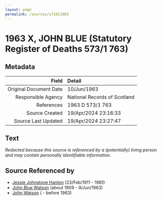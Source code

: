 ```yaml
---
layout: page
permalink: /sources/s71011903
---
```


# 1963 X, JOHN BLUE (Statutory Register of Deaths 573/1 763)

## Metadata

Field | Detail
---:|:---
Original Document Date | 10/Jun/1963
Responsible Agency | National Records of Scotland
References | 1963 D 573/1 763
Source Created | 19/Apr/2024 23:16:33
Source Last Updated | 19/Apr/2024 23:27:47

## Text

_Redacted because this source is referenced by a (potentially) living person and may contain personally identifiable information._

## Source Referenced by

* [Jessie Johnstone Hanton](../people/@56011610@-jessie-johnstone-hanton-b1911-2-23-d1981.md) (23/Feb/1911 - 1981)
* [John Blue Watson](../people/@31857508@-john-blue-watson-b1909-d1963-6-9.md) (about 1909 - 9/Jun/1963)
* [John Watson](../people/@40547424@-john-watson-b-d1963.md) ( - before 1963)
